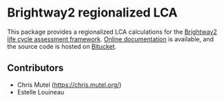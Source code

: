 # Brightway2 regionalized LCA

This package provides a regionalized LCA calculations for the [Brightway2 life cycle assessment framework](https://brightwaylca.org). [Online documentation](https://brightway2-regional.readthedocs.io/) is available, and the source code is hosted on [Bitucket](https://bitbucket.org/cmutel/brightway2-regional).

## Contributors

* Chris Mutel (https://chris.mutel.org/)
* Estelle Louineau
